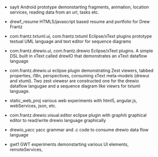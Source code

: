 - sayit
Android prototype demonstarting fragments, animation, location services, reading data from an url, tasks etc.

- drewf_resume
HTML5/javascript based resume and portfolio for Drew Frantz

- com.frantz.txtuml.ui, com.frantz.txtuml
Eclipse/xText plugins prototype textual UML language and text editor for sequence diagrams

- com.frantz.drewio.ui, com.frantz.drewio
Eclipse/xText plugins. A simple DSL built in xText called drewIO that demonstrates an xText dataflow language 

- com.frantz.drewio.ui
eclipse plugin demonstrating Zest viewers, tabbed properties, i18n, perspectives, consuming xText meta-models (drewui and xtuml). Two
zest viewesr are constructed one for the drewio dataflow langugae and a sequence diagram like viewrs for txtuml language.

- static_web_proj
various web experiments with html5, angular.js, webServices, json, etc.

- com.frantz.drewio.visual.editor
eclipse plugin with graphiti graphical editor to read/write drewio language graphically


- drewio_yacc
yacc grammar and .c code to consume drewio data flow language

- gwt1
GWT experiments demonstarting various UI elements, remoteServices, 

